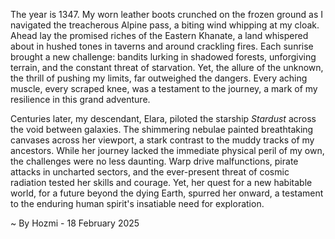 
The year is 1347.  My worn leather boots crunched on the frozen ground as I navigated the treacherous Alpine pass, a biting wind whipping at my cloak.  Ahead lay the promised riches of the Eastern Khanate, a land whispered about in hushed tones in taverns and around crackling fires.  Each sunrise brought a new challenge: bandits lurking in shadowed forests, unforgiving terrain, and the constant threat of starvation. Yet, the allure of the unknown, the thrill of pushing my limits, far outweighed the dangers.  Every aching muscle, every scraped knee, was a testament to the journey, a mark of my resilience in this grand adventure.

Centuries later, my descendant, Elara, piloted the starship *Stardust* across the void between galaxies.  The shimmering nebulae painted breathtaking canvases across her viewport, a stark contrast to the muddy tracks of my ancestors.  While her journey lacked the immediate physical peril of my own, the challenges were no less daunting.  Warp drive malfunctions, pirate attacks in uncharted sectors, and the ever-present threat of cosmic radiation tested her skills and courage. Yet, her quest for a new habitable world, for a future beyond the dying Earth, spurred her onward, a testament to the enduring human spirit's insatiable need for exploration.

~ By Hozmi - 18 February 2025
